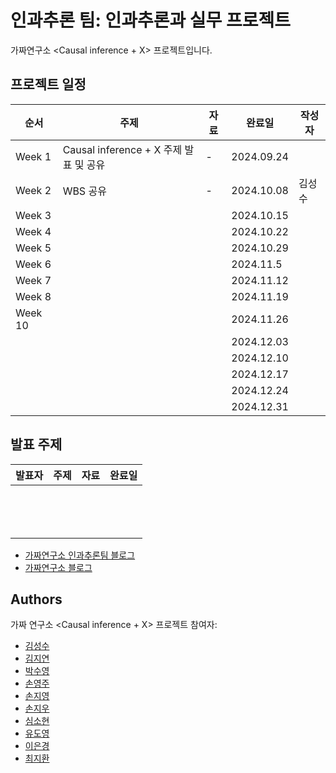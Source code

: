 # 인과추론 팀: 인과추론과 실무 프로젝트

가짜연구소 <Causal inference + X> 프로젝트입니다.

## 프로젝트 일정

| 순서    | 주제                                   | 자료 | 완료일     | 작성자 |
| ------- | -------------------------------------- | ---- | ---------- | ------ |
| Week 1  | Causal inference + X 주제 발표 및 공유 | -    | 2024.09.24 |        |
| Week 2  | WBS 공유                               | -    | 2024.10.08 | 김성수 |
| Week 3  |                                        |      | 2024.10.15 |        |
| Week 4  |                                        |      | 2024.10.22 |        |
| Week 5  |                                        |      | 2024.10.29 |        |
| Week 6  |                                        |      | 2024.11.5  |        |
| Week 7  |                                        |      | 2024.11.12 |        |
| Week 8  |                                        |      | 2024.11.19 |        |
| Week 10 |                                        |      | 2024.11.26 |        |
|         |                                        |      | 2024.12.03 |        |
|         |                                        |      | 2024.12.10 |        |
|         |                                        |      | 2024.12.17 |        |
|         |                                        |      | 2024.12.24 |        |
|         |                                        |      | 2024.12.31 |        |



## 발표 주제 

| 발표자 | 주제 | 자료 | 완료일 |
| ------ | ---- | ---- | ------ |
|        |      |      |        |
|        |      |      |        |
|        |      |      |        |
|        |      |      |        |
|        |      |      |        |
|        |      |      |        |
|        |      |      |        |
|        |      |      |        |
|        |      |      |        |
|        |      |      |        |
|        |      |      |        |
|        |      |      |        |
|        |      |      |        |
|        |      |      |        |



- [가짜연구소 인과추론팀 블로그](https://causalinferencelab.github.io/)
- [가짜연구소 블로그](https://pseudolab.github.io/)

## Authors

가짜 연구소 <Causal inference + X> 프로젝트 참여자:

- [김성수](https://github.com/fenzhantw) 
- [김지연](https://github.com/jiyeon0822) 
- [박수영](https://github.com/euphoria0-0) 
- [손영주](https://github.com/nibblepebble) 
- [손지영](https://github.com/soye-jy) 
- [손지우](https://github.com/bungaedm)
- [심소현](https://github.com/sim-so)
- [유도영](https://github.com/nachoryu)
- [이은경](https://github.com/eun-kyoung113) 
- [최지환](https://github.com/markjihwan) 
